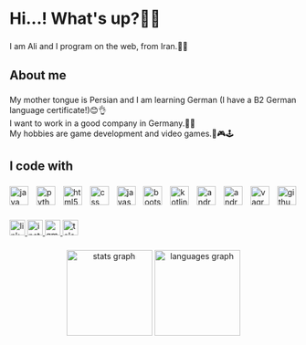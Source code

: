 <h1 align="left">Hi...! What's up?🙋‍♂️</h1>

###

<p align="left">I am Ali and I program on the web, from Iran.🧑‍💻</p>

###

<h2 align="left">About me</h2>

###

<p align="left">My mother tongue is Persian and I am learning German (I have a B2 German language certificate!)😊👌<br>I want to work in a good company in Germany.💪✊<br>My hobbies are game development and video games.🎲🎮🕹️</p>

###

<h2 align="left">I code with</h2>

###

<div align="left">
  <img src="https://cdn.jsdelivr.net/gh/devicons/devicon/icons/java/java-original.svg" height="33" alt="java logo"  />
  <img width="6" />
  <img src="https://cdn.jsdelivr.net/gh/devicons/devicon/icons/python/python-original.svg" height="33" alt="python logo"  />
  <img width="6" />
  <img src="https://cdn.jsdelivr.net/gh/devicons/devicon/icons/html5/html5-original.svg" height="33" alt="html5 logo"  />
  <img width="6" />
  <img src="https://cdn.jsdelivr.net/gh/devicons/devicon/icons/css3/css3-original.svg" height="33" alt="css logo"  />
  <img width="6" />
  <img src="https://cdn.jsdelivr.net/gh/devicons/devicon/icons/javascript/javascript-original.svg" height="33" alt="javascript logo"  />
  <img width="6" />
  <img src="https://cdn.jsdelivr.net/gh/devicons/devicon/icons/bootstrap/bootstrap-original.svg" height="33" alt="bootstrap logo"  />
  <img width="6" />
  <img src="https://cdn.jsdelivr.net/gh/devicons/devicon/icons/kotlin/kotlin-original.svg" height="33" alt="kotlin logo"  />
  <img width="6" />
  <img src="https://cdn.jsdelivr.net/gh/devicons/devicon/icons/android/android-original.svg" height="33" alt="android logo"  />
  <img width="6" />
  <img src="https://cdn.jsdelivr.net/gh/devicons/devicon/icons/androidstudio/androidstudio-original.svg" height="33" alt="androidstudio logo"  />
  <img width="6" />
  <img src="https://cdn.jsdelivr.net/gh/devicons/devicon/icons/vagrant/vagrant-original.svg" height="33" alt="vagrant logo"  />
  <img width="6" />
  <img src="https://cdn.jsdelivr.net/gh/devicons/devicon/icons/github/github-original.svg" height="33" alt="github logo"  />
</div>

###

<div align="left">
  <a href="https:/www.linkedin.com/in/ ali-aghaebrahimian/" target="_blank">
    <img src="https://img.shields.io/static/v1?message=LinkedIn&logo=linkedin&label=&color=0077B5&logoColor=white&labelColor=&style=flat" height="27" alt="linkedin logo"  />
  </a>
  <a href="https://www.instagram.com/amzegon?igsh=bHBlbnRvd2JlYmF0" target="_blank">
    <img src="https://img.shields.io/static/v1?message=Instagram&logo=instagram&label=&color=E4405F&logoColor=white&labelColor=&style=flat" height="27" alt="instagram logo"  />
  </a>
  <a href="mailto:2aaghaebrahimian@gmail.com" target="_blank">
    <img src="https://img.shields.io/static/v1?message=Gmail&logo=gmail&label=&color=D14836&logoColor=white&labelColor=&style=flat" height="27" alt="gmail logo"  />
  </a>
  <a href="https://t.me/AliAEbrahimian" target="_blank">
    <img src="https://img.shields.io/static/v1?message=Telegram&logo=telegram&label=&color=2CA5E0&logoColor=white&labelColor=&style=flat" height="27" alt="telegram logo"  />
  </a>
</div>

###

<div align="center">
  <img src="https://github-readme-stats.vercel.app/api?username=AliAEbrahimian&hide_title=false&hide_rank=false&show_icons=true&include_all_commits=true&count_private=true&disable_animations=false&theme=dracula&locale=en&hide_border=false&order=1" height="150" alt="stats graph"  />
  <img src="https://github-readme-stats.vercel.app/api/top-langs?username=AliAEbrahimian&locale=en&hide_title=false&layout=compact&card_width=320&langs_count=5&theme=dracula&hide_border=false&order=2" height="150" alt="languages graph"  />
</div>

###
